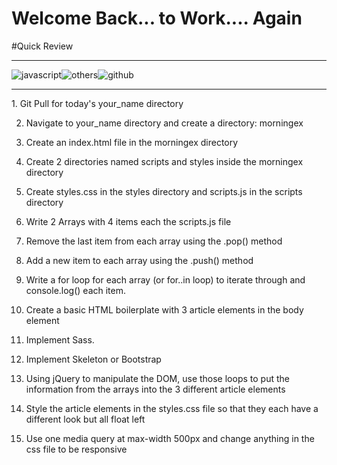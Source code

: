 # Welcome Back... to Work.... Again

#Quick Review<br><hr> ![javascript](http://i.stack.imgur.com/Mmww2.png)![others](http://tidy.byadammer.com/portals/tidy/graphics/HTML5_CSS3_jQuery_Logo.png)![github](https://www.ostraining.com/cdn/images/coding/github_logo_blog1.png)
<hr>
1. Git Pull for today's your_name directory

2. Navigate to your_name directory and create a directory: morningex

3. Create an index.html file in the morningex directory

4. Create 2 directories named scripts and styles inside the morningex directory

5. Create styles.css in the styles directory and scripts.js in the scripts directory

6. Write 2 Arrays with 4 items each the scripts.js file

7. Remove the last item from each array using the .pop() method

8. Add a new item to each array using the .push() method

9. Write a for loop for each array (or for..in loop) to iterate through and console.log() each item.

10. Create a basic HTML boilerplate with 3 article elements in the body element

11. Implement Sass.

12. Implement Skeleton or Bootstrap

13. Using jQuery to manipulate the DOM, use those loops to put the information from the arrays into the 3 different article elements

14. Style the article elements in the styles.css file so that they each have a different look but all float left

15. Use one media query at max-width 500px and change anything in the css file to be responsive
